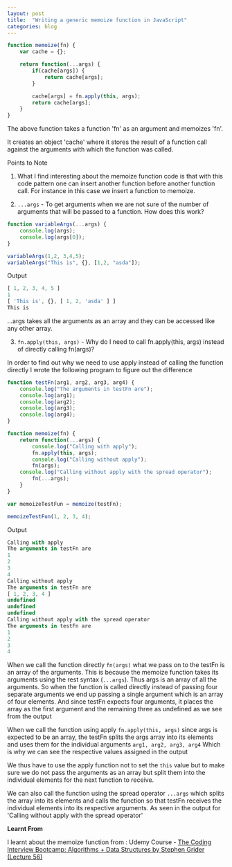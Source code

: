```yaml
---
layout: post
title:  "Writing a generic memoize function in JavaScript"
categories: blog
---
```


```javascript
function memoize(fn) {
    var cache = {};

    return function(...args) {
        if(cache[args]) {
            return cache[args];
        }

        cache[args] = fn.apply(this, args);
        return cache[args];
    }
}
```

The above function takes a function 'fn' as an argument and memoizes 'fn'.

It creates an object 'cache' where it stores the result of a function call against the arguments with which the function was called.

Points to Note

1. What I find interesting about the memoize function code is that with this code pattern one can insert another function before another function call. For instance in this case we insert a function to memoize. 

2. ```...args``` - To get arguments when we are not sure of the number of arguments that will be passed to a function. How does this work?

```javascript
function variableArgs(...args) {
    console.log(args);
    console.log(args[0]);
}

variableArgs(1,2, 3,4,5);
variableArgs("This is", {}, [1,2, "asda"]);
```

Output

```javascript
[ 1, 2, 3, 4, 5 ]
1
[ 'This is', {}, [ 1, 2, 'asda' ] ]
This is
```
...args takes all the arguments as an array and they can be accessed like any other array.

3. ```fn.apply(this, args)``` - Why do I need to call fn.apply(this, args) instead of directly calling fn(args)?

In order to find out why we need to use apply instead of calling the function directly I wrote the following program to figure out the difference

```javascript
function testFn(arg1, arg2, arg3, arg4) {
    console.log("The arguments in testFn are");
    console.log(arg1);
    console.log(arg2);
    console.log(arg3);
    console.log(arg4);
}

function memoize(fn) {
    return function(...args) {
        console.log("Calling with apply");
        fn.apply(this, args);
        console.log("Calling without apply");
        fn(args);
	console.log("Calling without apply with the spread operator");
        fn(...args);
    }
}

var memoizeTestFun = memoize(testFn);

memoizeTestFun(1, 2, 3, 4);
```

Output

```javascript
Calling with apply
The arguments in testFn are
1
2
3
4
Calling without apply
The arguments in testFn are
[ 1, 2, 3, 4 ]
undefined
undefined
undefined
Calling without apply with the spread operator
The arguments in testFn are
1
2
3
4
```

When we call the function directly ```fn(args)``` what we pass on to the testFn is an array of the arguments. This is because the memoize function takes its arguments using the rest syntax (```...args```). Thus args is an array of all the arguments. So when the function is called directly instead of passing four separate arguments we end up passing a single argument which is an array of four elements. And since testFn expects four arguments, it places the array as the first argument and the remaining three as undefined as we see from the output

When we call the function using apply ```fn.apply(this, args)``` since args is expected to be an array, the testFn splits the args array into its elements and uses them for the individual arguments ```arg1, arg2, arg3, arg4``` Which is why we can see the respective values assigned in the output

We thus have to use the apply function not to set the ```this``` value but to make sure we do not pass the arguments as an array but split them into the individual elements for the next function to receive.

We can also call the function using the spread operator ```...args``` which splits the array into its elements and calls the function so that testFn receives the individual elements into its respective arguments. As seen in the output for 'Calling without apply with the spread operator'

__Learnt From__

I learnt about the memoize function from : Udemy Course - [The Coding Interview Bootcamp: Algorithms + Data Structures by Stephen Grider (Lecture 56)](https://www.udemy.com/coding-interview-bootcamp-algorithms-and-data-structure/) 